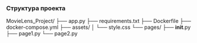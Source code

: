 
### Структура проекта
MovieLens_Project/
├── app.py
├── requirements.txt
├── Dockerfile
├── docker-compose.yml
├── assets/
│   └── style.css
└── pages/
    ├── __init__.py
    ├── page1.py
    └── page2.py
